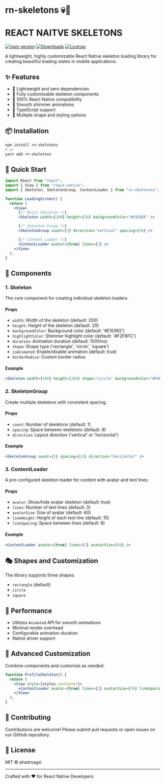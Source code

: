 # rn-skeletons 💀📱

# REACT NAITVE SKELETONS

[![npm version](https://img.shields.io/npm/v/rn-skeletons.svg)](https://www.npmjs.com/package/rn-skeletons)
[![Downloads](https://img.shields.io/npm/dm/rn-skeletons.svg)](https://www.npmjs.com/package/rn-skeletons)
[![License](https://img.shields.io/npm/l/rn-skeletons.svg)](https://github.com/yourusername/rn-skeletons/blob/main/LICENSE)

A lightweight, highly customizable React Native skeleton loading library for creating beautiful loading states in mobile applications.

## ✨ Features

- 🚀 Lightweight and zero dependencies
- 🎨 Fully customizable skeleton components
- 📱 100% React Native compatibility
- 🔄 Smooth shimmer animations
- 💪 TypeScript support
- 🌈 Multiple shape and styling options

## 📦 Installation

```bash
npm install rn-skeletons
# or
yarn add rn-skeletons
```

## 🚀 Quick Start

```jsx
import React from "react";
import { View } from "react-native";
import { Skeleton, SkeletonGroup, ContentLoader } from "rn-skeletons";

function LoadingScreen() {
  return (
    <View>
      {/* Basic Skeleton */}
      <Skeleton width={200} height={20} backgroundColor="#E1E9EE" />

      {/* Skeleton Group */}
      <SkeletonGroup count={3} direction="vertical" spacing={10} />

      {/* Content Loader */}
      <ContentLoader avatar={true} lines={3} />
    </View>
  );
}
```

## 🎨 Components

### 1. Skeleton

The core component for creating individual skeleton loaders.

#### Props

- `width`: Width of the skeleton (default: 200)
- `height`: Height of the skeleton (default: 20)
- `backgroundColor`: Background color (default: '#E1E9EE')
- `highlightColor`: Shimmer highlight color (default: '#F2F8FC')
- `duration`: Animation duration (default: 1000ms)
- `shape`: Shape type ('rectangle', 'circle', 'square')
- `isAnimated`: Enable/disable animation (default: true)
- `borderRadius`: Custom border radius

#### Example

```jsx
<Skeleton width={100} height={100} shape="circle" backgroundColor="#F0F0F0" />
```

### 2. SkeletonGroup

Create multiple skeletons with consistent spacing.

#### Props

- `count`: Number of skeletons (default: 1)
- `spacing`: Space between skeletons (default: 8)
- `direction`: Layout direction ('vertical' or 'horizontal')

#### Example

```jsx
<SkeletonGroup count={3} spacing={12} direction="horizontal" />
```

### 3. ContentLoader

A pre-configured skeleton loader for content with avatar and text lines.

#### Props

- `avatar`: Show/hide avatar skeleton (default: true)
- `lines`: Number of text lines (default: 3)
- `avatarSize`: Size of avatar (default: 60)
- `lineHeight`: Height of each text line (default: 15)
- `lineSpacing`: Space between lines (default: 8)

#### Example

```jsx
<ContentLoader avatar={true} lines={2} avatarSize={50} />
```

## 🎭 Shapes and Customization

The library supports three shapes:

- `rectangle` (default)
- `circle`
- `square`

## 🚀 Performance

- Utilizes `Animated` API for smooth animations
- Minimal render overhead
- Configurable animation duration
- Native driver support

## 🔧 Advanced Customization

Combine components and customize as needed:

```jsx
function ProfileSkeleton() {
  return (
    <View style={styles.container}>
      <ContentLoader avatar={true} lines={2} avatarSize={70} lineSpacing={10} />
    </View>
  );
}
```

## 🤝 Contributing

Contributions are welcome! Please submit pull requests or open issues on our GitHub repository.

## 📄 License

MIT © ahadmagsi

---

Crafted with ❤️ for React Native Developers
